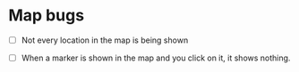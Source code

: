 
# Map bugs

- [ ] Not every location in the map is being shown
- [ ] When a marker is shown in the map and you click on it, it shows nothing.

